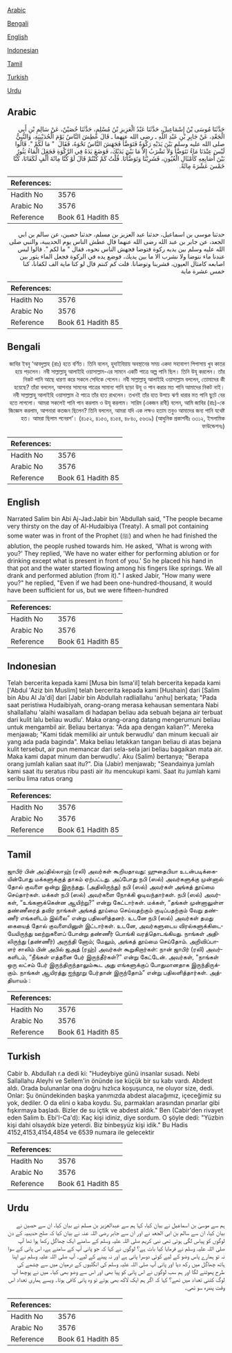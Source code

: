 [Arabic](#arabic)

[Bengali](#bengali)

[English](#english)

[Indonesian](#indonesian)

[Tamil](#tamil)

[Turkish](#turkish)

[Urdu](#urdu)

## Arabic


<div dir="rtl" lang="ar" style={{fontSize:'larger',backgroundColor:'#f8f9fa',padding:20}}>
حَدَّثَنَا مُوسَى بْنُ إِسْمَاعِيلَ، حَدَّثَنَا عَبْدُ الْعَزِيزِ بْنُ مُسْلِمٍ، حَدَّثَنَا حُصَيْنٌ، عَنْ سَالِمِ بْنِ أَبِي الْجَعْدِ، عَنْ جَابِرِ بْنِ عَبْدِ اللَّهِ ـ رضى الله عنهما ـ قَالَ عَطِشَ النَّاسُ يَوْمَ الْحُدَيْبِيَةِ، وَالنَّبِيُّ صلى الله عليه وسلم بَيْنَ يَدَيْهِ رَكْوَةٌ فَتَوَضَّأَ فَجَهَشَ النَّاسُ نَحْوَهُ، فَقَالَ ‏ "‏ مَا لَكُمْ ‏"‏‏.‏ قَالُوا لَيْسَ عِنْدَنَا مَاءٌ نَتَوَضَّأُ وَلاَ نَشْرَبُ إِلاَّ مَا بَيْنَ يَدَيْكَ، فَوَضَعَ يَدَهُ فِي الرَّكْوَةِ فَجَعَلَ الْمَاءُ يَثُورُ بَيْنَ أَصَابِعِهِ كَأَمْثَالِ الْعُيُونِ، فَشَرِبْنَا وَتَوَضَّأْنَا‏.‏ قُلْتُ كَمْ كُنْتُمْ قَالَ لَوْ كُنَّا مِائَةَ أَلْفٍ لَكَفَانَا، كُنَّا خَمْسَ عَشْرَةَ مِائَةً‏.‏
</div>
<div style={{backgroundColor:'#f8f9fa',padding:20, marginBottom: 10}}><table> <thead> <tr> <th>References:</th> <th></th> </tr> </thead> <tbody><tr><td>Hadith No</td><td>3576</td></tr><tr><td>Arabic No</td><td>3576</td></tr><tr><td>Reference</td><td>Book 61 Hadith 85</td></tr></tbody></table></div>


<div dir="rtl" lang="ar" style={{fontSize:'larger',backgroundColor:'#f8f9fa',padding:20}}>
حدثنا موسى بن اسماعيل، حدثنا عبد العزيز بن مسلم، حدثنا حصين، عن سالم بن ابي الجعد، عن جابر بن عبد الله رضى الله عنهما قال عطش الناس يوم الحديبية، والنبي صلى الله عليه وسلم بين يديه ركوة فتوضا فجهش الناس نحوه، فقال " ما لكم ". قالوا ليس عندنا ماء نتوضا ولا نشرب الا ما بين يديك، فوضع يده في الركوة فجعل الماء يثور بين اصابعه كامثال العيون، فشربنا وتوضانا. قلت كم كنتم قال لو كنا ماية الف لكفانا، كنا خمس عشرة ماية
</div>
<div style={{backgroundColor:'#f8f9fa',padding:20, marginBottom: 10}}><table> <thead> <tr> <th>References:</th> <th></th> </tr> </thead> <tbody><tr><td>Hadith No</td><td>3576</td></tr><tr><td>Arabic No</td><td>3576</td></tr><tr><td>Reference</td><td>Book 61 Hadith 85</td></tr></tbody></table></div>

## Bengali


<div dir="rtl" lang="bn" style={{fontSize:'larger',backgroundColor:'#f8f9fa',padding:20}}>
জাবির ইবনু ‘আবদুল্লাহ (রাঃ) হতে বর্ণিত। তিনি বলেন, হুদাইবিয়ায় অবস্থানের সময় একদা সহাবাগণ পিপাসায় খুব কাতর হয়ে পড়লেন। নবী সাল্লাল্লাহু আলাইহি ওয়াসাল্লাম-এর সামনে একটি পাত্রে অল্প পানি ছিল। তিনি উযূ করলেন। তাঁর নিকট পানি আছে ধারণা করে সকলে সেদিকে গেলেন। নবী সাল্লাল্লাহু আলাইহি ওয়াসাল্লাম বললেন, তোমাদের কী হয়েছে? তাঁরা বললেন, আপনার সামনের পাত্রের সামান্য পানি ছাড়া উযূ ও পান করার মত পানি আমাদের নিকট নাই। নবী সাল্লাল্লাহু আলাইহি ওয়াসাল্লাম ঐ পাত্রে তাঁর হাত রাখলেন। তখনই তাঁর হাত উপচে ঝর্ণা ধারার মত পানি ছুটে বের হতে লাগলো। আমরা সকলেই পানি পান করলাম ও উযূ করলাম। সারিম (একজন রাবী) বলেন, আমি জাবির (রাঃ)-কে জিজ্ঞেস করলাম, আপনারা কতজন ছিলেন? তিনি বললেন, আমরা যদি এক লক্ষও হতাম তবুও আমাদের জন্য পানি যথেষ্ট হত। আমরা ছিলাম পনেরশ’। (৪১৫২, ৪১৫৩, ৪১৫৪, ৪৮৪০, ৫৬৩৯) (আধুনিক প্রকাশনীঃ ৩৩১২, ইসলামিক ফাউন্ডেশনঃ)
</div>
<div style={{backgroundColor:'#f8f9fa',padding:20, marginBottom: 10}}><table> <thead> <tr> <th>References:</th> <th></th> </tr> </thead> <tbody><tr><td>Hadith No</td><td>3576</td></tr><tr><td>Arabic No</td><td>3576</td></tr><tr><td>Reference</td><td>Book 61 Hadith 85</td></tr></tbody></table></div>

## English


<div dir="ltr" lang="en" style={{fontSize:'larger',backgroundColor:'#f8f9fa',padding:20}}>
Narrated Salim bin Abi Aj-Jad:Jabir bin 'Abdullah said, "The people became very thirsty on the day of Al-Hudaibiya (Treaty). A small pot containing some water was in front of the Prophet (ﷺ) and when he had finished the ablution, the people rushed towards him. He asked, 'What is wrong with you?' They replied, 'We have no water either for performing ablution or for drinking except what is present in front of you.' So he placed his hand in that pot and the water started flowing among his fingers like springs. We all drank and performed ablution (from it)." I asked Jabir, "How many were you?" he replied, "Even if we had been one-hundred-thousand, it would have been sufficient for us, but we were fifteen-hundred
</div>
<div style={{backgroundColor:'#f8f9fa',padding:20, marginBottom: 10}}><table> <thead> <tr> <th>References:</th> <th></th> </tr> </thead> <tbody><tr><td>Hadith No</td><td>3576</td></tr><tr><td>Arabic No</td><td>3576</td></tr><tr><td>Reference</td><td>Book 61 Hadith 85</td></tr></tbody></table></div>

## Indonesian


<div dir="ltr" lang="id" style={{fontSize:'larger',backgroundColor:'#f8f9fa',padding:20}}>
Telah bercerita kepada kami [Musa bin Isma'il] telah bercerita kepada kami ['Abdul 'Aziz bin Muslim] telah bercerita kepada kami [Hushain] dari [Salim bin Abu Al Ja'di] dari [Jabir bin Abdullah radliallahu 'anhu] berkata; "Pada saat peristiwa Hudaibiyah, orang-orang merasa kehausan sementara Nabi shallallahu 'alaihi wasallam di hadapan beliau ada sebuah bejana air terbuat dari kulit lalu beliau wudlu'. Maka orang-orang datang mengerumuni beliau untuk mengambil air. Beliau bertanya: "Ada apa dengan kalian?". Mereka menjawab; "Kami tidak memiliki air untuk berwudlu' dan minum kecuali air yang ada pada baginda". Maka beliau letakkan tangan beliau di atas bejana kulit tersebut, air pun memancar dari sela-sela jari beliau bagaikan mata air. Maka kami dapat minum dan berwudlu'. Aku (Salim) bertanya; "Berapa orang jumlah kalian saat itu?". Dia (Jabir) menjawab; "Seandainya jumlah kami saat itu seratus ribu pasti air itu mencukupi kami. Saat itu jumlah kami seribu lima ratus orang
</div>
<div style={{backgroundColor:'#f8f9fa',padding:20, marginBottom: 10}}><table> <thead> <tr> <th>References:</th> <th></th> </tr> </thead> <tbody><tr><td>Hadith No</td><td>3576</td></tr><tr><td>Arabic No</td><td>3576</td></tr><tr><td>Reference</td><td>Book 61 Hadith 85</td></tr></tbody></table></div>

## Tamil


<div dir="ltr" lang="ta" style={{fontSize:'larger',backgroundColor:'#f8f9fa',padding:20}}>
ஜாபிர் பின் அப்தில்லாஹ் (ரலி) அவர்கள் கூறியதாவது: ஹுதைபியா உடன்படிக்கையின்போது மக்களுக்குத் தாகம் ஏற்பட்டது. அப்போது நபி (ஸல்) அவர்களுக்கு முன்னால் தோல் குவளை ஒன்று இருந்தது. (அதிலிருந்து) நபி (ஸல்) அவர்கள் அங்கத் தூய்மை செய்தார்கள். மக்கள் நபி (ஸல்) அவர்களை நோக்கி ஓடிவந்தார்கள். நபி (ஸல்) அவர்கள், “உங்களுக்கென்ன ஆயிற்று?” என்று கேட்டார்கள். மக்கள், “தங்கள் முன்னாலுள்ள தண்ணீரைத் தவிர நாங்கள் அங்கத் தூய்மை செய்வதற்கும் குடிப்பதற்கும் வேறு தண்ணீர் எங்களிடம் இல்லை” என்று பதிலளித்தனர். உடனே நபி (ஸல்) அவர்கள் தமது கையைத் தோல் குவளையினுள் இட்டார்கள். உடனே, அவர்களுடைய விரல்களுக்கிடையேயிருந்து ஊற்றுகளைப் போன்று தண்ணீர் பொங்கி வரத்தொடங்கியது. நாங்கள் அதிலிருந்து (தண்ணீர்) அருந்தி னோம்; மேலும், அங்கத் தூய்மை செய்தோம். அறிவிப்பாளர் சாலிம் பின் அபில் ஜஅத் (ரஹ்) அவர்கள் கூறுகிறார்கள்: நான் ஜாபிர் (ரலி) அவர்களிடம், “நீங்கள் எத்தனை பேர் இருந்தீர்கள்?” என்று கேட்டேன். அவர்கள், “நாங்கள் ஒரு லட்சம் பேர் இருந்திருந்தாலும்கூட அது எங்களுக்குப் போதுமானதாக இருந்திருக்கும். நாங்கள் ஆயிரத்து ஐந்நூறு பேர்தான் இருந்தோம்” என்று பதிலளித்தார்கள். அத்தியாயம் :
</div>
<div style={{backgroundColor:'#f8f9fa',padding:20, marginBottom: 10}}><table> <thead> <tr> <th>References:</th> <th></th> </tr> </thead> <tbody><tr><td>Hadith No</td><td>3576</td></tr><tr><td>Arabic No</td><td>3576</td></tr><tr><td>Reference</td><td>Book 61 Hadith 85</td></tr></tbody></table></div>

## Turkish


<div dir="ltr" lang="tr" style={{fontSize:'larger',backgroundColor:'#f8f9fa',padding:20}}>
Cabir b. Abdullah r.a dedi ki: "Hudeybiye günü insanlar susadı. Nebi Sallallahu Aleyhi ve Sellem'in önünde ise küçük bir su kabı vardı. Abdest aldı. Orada bulunanlar ona doğru hızlıca koşuşunca, ne oluyor size, dedi. Onlar: Şu önündekinden başka yanımızda abdest alacağımız, içeceğimiz su yok, dediler. O da elini o kaba koydu. Su, parmakları arasından pınarlar gibi fışkırmaya başladı. Bizler de su içtik ve abdest aldık." Ben (Cabir'den rivayet eden Salim b. Ebi'I-Ca'd): Kaç kişi idiniz, diye sordum. O şöyle dedi: "Yüzbin kişi dahi olsaydık bize yeterdi. Biz binbeşyüz kişi idik." Bu Hadis 4152,4153,4154,4854 ve 6539 numara ile gelecektir
</div>
<div style={{backgroundColor:'#f8f9fa',padding:20, marginBottom: 10}}><table> <thead> <tr> <th>References:</th> <th></th> </tr> </thead> <tbody><tr><td>Hadith No</td><td>3576</td></tr><tr><td>Arabic No</td><td>3576</td></tr><tr><td>Reference</td><td>Book 61 Hadith 85</td></tr></tbody></table></div>

## Urdu


<div dir="rtl" lang="ur" style={{fontSize:'larger',backgroundColor:'#f8f9fa',padding:20}}>
ہم سے موسیٰ بن اسماعیل نے بیان کیا، کہا ہم سے عبدالعزیز بن مسلم نے بیان کیا، ان سے حصین نے بیان کیا، ان سے سالم بن ابی الجعد نے اور ان سے جابر رضی اللہ عنہ نے بیان کیا کہ صلح حدیبیہ کے دن لوگوں کو پیاس لگی ہوئی تھی نبی کریم صلی اللہ علیہ وسلم کے سامنے ایک چھاگل رکھا ہوا تھا آپ صلی اللہ علیہ وسلم نے فرمایا کیا بات ہے؟ لوگوں نے کہا کہ جو پانی آپ کے سامنے ہے، اس پانی کے سوا نہ تو ہمارے پاس وضو کے لیے کوئی دوسرا پانی ہے اور نہ پینے کے لیے۔ آپ صلی اللہ علیہ وسلم نے اپنا ہاتھ چھاگل میں رکھ دیا اور پانی آپ صلی اللہ علیہ وسلم کی انگلیوں کے درمیان میں سے چشمے کی طرح پھوٹنے لگا اور ہم سب لوگوں نے اس پانی کو پیا بھی اور اس سے وضو بھی کیا۔ میں نے پوچھا آپ لوگ کتنی تعداد میں تھے؟ کہا کہ اگر ہم ایک لاکھ بھی ہوتے تو وہ پانی کافی ہوتا۔ ویسے ہماری تعداد اس وقت پندرہ سو تھی۔
</div>
<div style={{backgroundColor:'#f8f9fa',padding:20, marginBottom: 10}}><table> <thead> <tr> <th>References:</th> <th></th> </tr> </thead> <tbody><tr><td>Hadith No</td><td>3576</td></tr><tr><td>Arabic No</td><td>3576</td></tr><tr><td>Reference</td><td>Book 61 Hadith 85</td></tr></tbody></table></div>